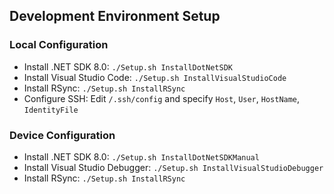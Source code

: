 ## Development Environment Setup

### Local Configuration
- Install .NET SDK 8.0: `./Setup.sh InstallDotNetSDK`
- Install Visual Studio Code: `./Setup.sh InstallVisualStudioCode`
- Install RSync: `./Setup.sh InstallRSync`
- Configure SSH: Edit `/.ssh/config` and specify `Host`, `User`, `HostName`, `IdentityFile`

### Device Configuration
- Install .NET SDK 8.0: `./Setup.sh InstallDotNetSDKManual`
- Install Visual Studio Debugger: `./Setup.sh InstallVisualStudioDebugger`
- Install RSync: `./Setup.sh InstallRSync`